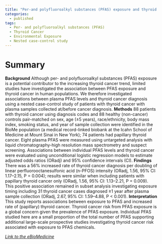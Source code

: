```yaml
---
title: "Per-and polyfluoroalkyl substances (PFAS) exposure and thyroid cancer risk"
categories:
  - published
tags:
  - Per- and polyfluoroalkyl substances (PFAS)
  - Thyroid Cancer
  - Environmental Exposure
  - Nested case-control study
---
```


# Summary
**Background**
Although per- and polyfluoroalkyl substances (PFAS) exposure is a potential contributor to the increasing thyroid cancer trend, limited studies have investigated the association between PFAS exposure and thyroid cancer in human populations. We therefore investigated associations between plasma PFAS levels and thyroid cancer diagnosis using a nested case-control study of patients with thyroid cancer with plasma samples collected at/before cancer diagnosis.
**Methods**
88 patients with thyroid cancer using diagnosis codes and 88 healthy (non-cancer) controls pair-matched on sex, age (±5 years), race/ethnicity, body mass index, smoking status, and year of sample collection were identified in the BioMe population (a medical record-linked biobank at the Icahn School of Medicine at Mount Sinai in New York); 74 patients had papillary thyroid cancer. Eight plasma PFAS were measured using untargeted analysis with liquid chromatography-high resolution mass spectrometry and suspect screening. Associations between individual PFAS levels and thyroid cancer were evaluated using unconditional logistic regression models to estimate adjusted odds ratios (ORadj) and 95% confidence intervals (CI).
**Findings**
There was a 56% increased rate of thyroid cancer diagnosis per doubling of linear perfluorooctanesulfonic acid (n-PFOS) intensity (ORadj, 1.56, 95% CI: 1.17–2.15, P = 0.004); results were similar when including patients with papillary thyroid cancer only (ORadj, 1.56, 95% CI: 1.13–2.21, P = 0.009). This positive association remained in subset analysis investigating exposure timing including 31 thyroid cancer cases diagnosed ≥1 year after plasma sample collection (ORadj, 2.67, 95% CI: 1.59–4.88, P < 0.001).
**Interpretation**
This study reports associations between exposure to PFAS and increased rate of (papillary) thyroid cancer. Thyroid cancer risk from PFAS exposure is a global concern given the prevalence of PFAS exposure. Individual PFAS studied here are a small proportion of the total number of PFAS supporting additional large-scale prospective studies investigating thyroid cancer risk associated with exposure to PFAS chemicals.

<cite><a href="https://authors.elsevier.com/c/1l0RrB8cd46QR">Link to the eBioMedicine</a></cite>

